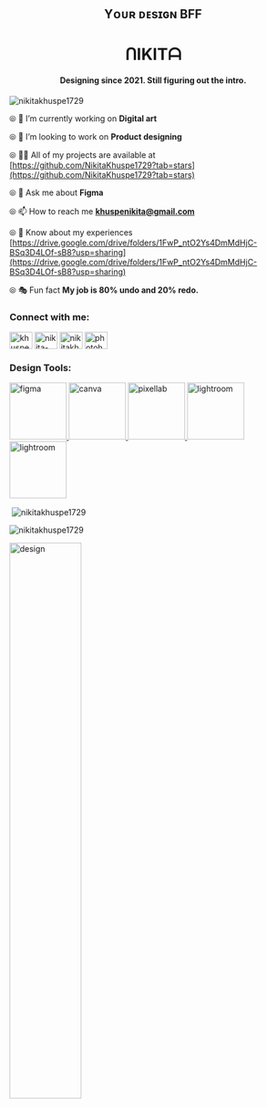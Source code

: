 <h2 align="center">Yᴏᴜʀ ᴅᴇsɪɢɴ BFF</h2>
<h1 align="center">ᑎIKITᗩ </h1>
<h4 align="center">Designing since 2021. Still figuring out the intro.</h4>


<p align="left"> <img src="https://komarev.com/ghpvc/?username=nikitakhuspe1729&label=Profile%20views&color=1C6000&style=flat" alt="nikitakhuspe1729" /> </p>

⦾ 🔭 I’m currently working on **Digital art**

⦾ 👯 I’m looking to work on **Product designing**

⦾ 👨‍💻 All of my projects are available at [https://github.com/NikitaKhuspe1729?tab=stars](https://github.com/NikitaKhuspe1729?tab=stars)

⦾ 💬 Ask me about **Figma**

⦾ 📫 How to reach me **khuspenikita@gmail.com**

⦾ 📄 Know about my experiences [https://drive.google.com/drive/folders/1FwP_ntO2Ys4DmMdHjC-BSq3D4LOf-sB8?usp=sharing](https://drive.google.com/drive/folders/1FwP_ntO2Ys4DmMdHjC-BSq3D4LOf-sB8?usp=sharing)

⦾ 🎭 Fun fact **My job is 80% undo and 20% redo.**


<h3 align="left">Connect with me:</h3>
<p align="left">
<a href="https://twitter.com/khuspenikita" target="blank"><img align="center" src="https://raw.githubusercontent.com/rahuldkjain/github-profile-readme-generator/master/src/images/icons/Social/twitter.svg" alt="khuspenikita" height="30" width="40" /></a>
<a href="https://linkedin.com/in/nikita-khuspe" target="blank"><img align="center" src="https://raw.githubusercontent.com/rahuldkjain/github-profile-readme-generator/master/src/images/icons/Social/linked-in-alt.svg" alt="nikita-khuspe" height="30" width="40" /></a>
<a href="https://www.behance.net/nikitakhuspe1729" target="blank"><img align="center" src="https://raw.githubusercontent.com/rahuldkjain/github-profile-readme-generator/master/src/images/icons/Social/behance.svg" alt="nikitakhuspe1729" height="30" width="40" /></a>
<a href="https://www.youtube.com/c/photoholiccaptures" target="blank"><img align="center" src="https://raw.githubusercontent.com/rahuldkjain/github-profile-readme-generator/master/src/images/icons/Social/youtube.svg" alt="photoholiccaptures" height="30" width="40" /></a>
</p>

<h3 align="left">Design Tools:</h3>
<p align="left"> <a href="https://www.figma.com/" target="_blank" rel="noreferrer"> <img src="https://github.com/user-attachments/assets/8aa09e53-4cd3-4954-9dd9-5e71c883cd90" alt="figma" width="100" height="100"/> </a> 
<a href="https://www.canva.com/" target="_blank" rel="noreferrer"> <img src="https://github.com/user-attachments/assets/caccd9e9-3f26-45f2-b932-67dd861f5c22" alt="canva" width="100" height="100"/> </a> 
  <a href="https://play.google.com/store/apps/details?id=com.imaginstudio.imagetools.pixellab&pcampaignid=web_share" target="_blank" rel="noreferrer"> <img src="https://github.com/user-attachments/assets/c7f531a6-8722-4928-b879-a4c16c490d75" alt="pixellab" width="100" height="100"/> </a> 
  <a href="https://lightroom.adobe.com/" target="_blank" rel="noreferrer"> <img src="https://github.com/user-attachments/assets/df96098c-4882-4e31-8d70-6a1bd85fc314" alt="lightroom" width="100" height="100"/> </a> 
  <a href="https://www.capcut.com/" target="_blank" rel="noreferrer"> <img src="https://github.com/user-attachments/assets/3ae893ab-8ec0-4c60-bfde-b7cd464ea617" alt="lightroom" width="100" height="100"/> </a> </p>


<p>&nbsp;<img align="center" src="https://github-readme-stats.vercel.app/api?username=nikitakhuspe1729&show_icons=true&locale=en&color=151515" alt="nikitakhuspe1729" /></p>

<p><img  align="center" src="https://github-readme-streak-stats.herokuapp.com/?user=nikitakhuspe1729&color=151515" alt="nikitakhuspe1729" /></p>
<img display="flex" justify-content="center" align="center" width="50%" alt="design" width="300" src="https://www.graphicpear.com/wp-content/uploads/2016/11/boy-1-gif.gif">

